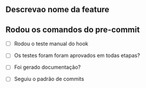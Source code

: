 ## Descrevao nome da feature

## Rodou os comandos do pre-commit
- [ ] Rodou o teste manual do hook
- [ ] Os testes foram foram aprovados em todas etapas?
- [ ] Foi gerado documentação?
- [ ] Seguiu o padrão de commits



